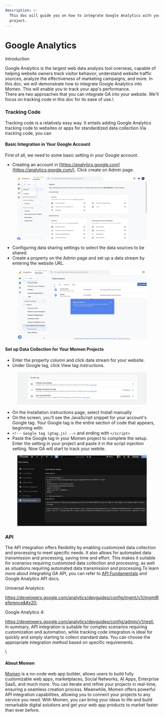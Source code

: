 ```yaml
---
description: >-
  This doc will guide you on how to integrate Google Analytics with your Momen
  project.
---
```


# Google Analytics

Introduction

Google Analytics is the largest web data analysis tool overseas, capable of helping website owners track visitor behavior, understand website traffic sources, analyze the effectiveness of marketing campaigns, and more. In this doc, we will demonstrate how to integrate Google Analytics into Momen. This will enable you to track your app's performance.\
There are two approaches that you can integrate GA into your website. We'll focus on tracking code in this doc for its ease of use.\


### Tracking Code

Tracking code is a relatively easy way. It entails adding Google Analytics tracking code to websites or apps for standardized data collection.Via tracking code, you can

#### Basic Integration in Your Google Account

First of all, we need to some basic setting in your Google account.

* Creating an account in [https://analytics.google.com](https://analytics.google.com/). Click create on Admin page.

<figure><img src="../../../.gitbook/assets/截屏2024-03-11 15.24.28.png" alt="Set up your google analytics account"><figcaption></figcaption></figure>

* Configuring data sharing settings to select the data sources to be shared.
* Create a property on the Admin page and set up a data stream by entering the website URL.

<figure><img src="../../../.gitbook/assets/截屏2024-03-11 15.25.53.png" alt="add the data stream"><figcaption></figcaption></figure>

#### Set up Data Collection for Your Momen Projects

* Enter the property column and click data stream for your website.
* Under Google tag, click View tag instructions.

<figure><img src="../../../.gitbook/assets/截屏2024-03-11 15.39.37.png" alt="find google tag in google analytics"><figcaption></figcaption></figure>

* On the Installation instructions page, select Install manually
* On the screen, you’ll see the JavaScript snippet for your account's Google tag. Your Google tag is the entire section of code that appears, beginning with:&#x20;
* `<!-- Google tag (gtag.js) -->` and ending with `</script>`
* Paste the Google tag in your Momen project to complete the setup. Enter the setting in your project and paste it in the script injection setting. Now GA will start to track your webite.

<figure><img src="../../../.gitbook/assets/截屏2024-03-11 15.52.03.png" alt="configure Google analytics script in a no code tool"><figcaption></figcaption></figure>

### API

The API integration offers flexibility by enabling customized data collection and processing to meet specific needs. It also allows for automated data transmission and processing, saving time and effort. This makes it suitable for scenarios requiring customized data collection and processing, as well as situations requiring automated data transmission and processing.To learn more about integrating GA API, you can refer to [API Fundamentals](https://docs.momen.app/data/api/api-fundamentals) and Google Analytics API docs.

Universal Analytics:

https://developers.google.com/analytics/devguides/config/mgmt/v3/mgmtReference&#x20;

Google Analytics 4:&#x20;

https://developers.google.com/analytics/devguides/config/admin/v1/rest\
\
In summary, API integration is suitable for complex scenarios requiring customization and automation, while tracking code integration is ideal for quickly and simply starting to collect standard data. You can choose the appropriate integration method based on specific requirements.

\


#### **About Momen**

[Momen](https://momen.app/?channel=blog-about) is a no-code web app builder, allows users to build fully customizable web apps, marketplaces, Social Networks, AI Apps, Enterprise SaaS, and much more. You can iterate and refine your projects in real-time, ensuring a seamless creation process. Meanwhile, Momen offers powerful API integration capabilities, allowing you to connect your projects to any service you need. With Momen, you can bring your ideas to life and build remarkable digital solutions and get your web app products to market faster than ever before.
